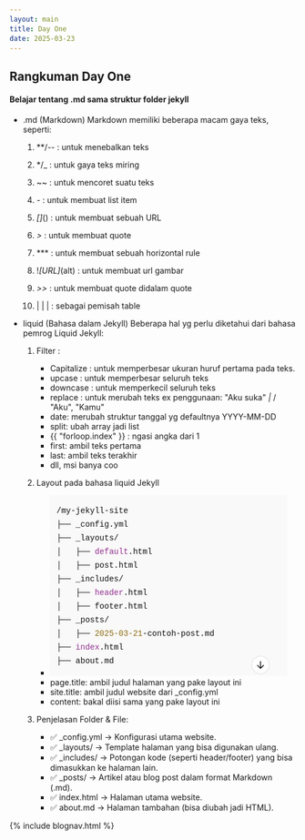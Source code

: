 ```yaml
---
layout: main
title: Day One
date: 2025-03-23
---
```


## Rangkuman Day One


#### Belajar tentang .md sama struktur folder jekyll

- .md (Markdown)
Markdown memiliki beberapa macam gaya teks, seperti:
    1. **/-- : untuk menebalkan teks

    2. */_ : untuk gaya teks miring

    3. ~~ : untuk mencoret suatu teks

    4. *-* : untuk membuat list item

    5. *[]*() : untuk membuat sebuah URL

    6. *>* : untuk membuat quote

    7. *** : untuk membuat sebuah horizontal rule

    8. !*[URL]*(alt) : untuk membuat url gambar

    9. *>>* : untuk membuat quote didalam quote

    10. | | | : sebagai pemisah table


- liquid (Bahasa dalam Jekyll)
Beberapa hal yg perlu diketahui dari bahasa pemrog Liquid Jekyll:

    1. Filter : 

        - Capitalize : untuk memperbesar ukuran huruf pertama pada teks.
        - upcase : untuk memperbesar seluruh teks
        - downcase : untuk memperkecil seluruh teks
        - replace : untuk merubah teks
        ex penggunaan: "Aku suka" *|* / "Aku", "Kamu"
        - date: merubah struktur tanggal yg defaultnya YYYY-MM-DD
        - split: ubah array jadi list
        - {{ "forloop.index" }} : ngasi angka dari 1
        - first: ambil teks pertama
        - last: ambil teks terakhir
        - dll, msi banya coo

    2. Layout pada bahasa liquid Jekyll

        - ![struktur Gambar](/assets/images/struktur.jpeg)
        - page.title: ambil judul halaman yang pake layout ini
        - site.title: ambil judul website dari _config.yml
        - content: bakal diisi sama yang pake layout ini

    3. Penjelasan Folder & File:

        - ✅ _config.yml → Konfigurasi utama website.
        - ✅ _layouts/ → Template halaman yang bisa digunakan ulang.
        - ✅ _includes/ → Potongan kode (seperti header/footer) yang bisa dimasukkan ke halaman lain.
        - ✅ _posts/ → Artikel atau blog post dalam format Markdown (.md).
        - ✅ index.html → Halaman utama website.
        - ✅ about.md → Halaman tambahan (bisa diubah jadi HTML).

{% include blognav.html %}
